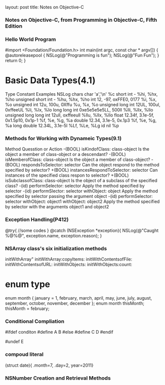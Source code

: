 layout: post
title: Notes on Objective-C
### Notes on Objective-C, from Programming in Objective-C, Fifth Edition



### Hello World Program

#import <Foundation/Foundation.h>
int main(int argc, const char * argv[])
{
    @autoreleasepool {
        NSLog(@"Programming is fun");
	NSLog(@"Fun Fun");
    }
    return 0;
}



# Basic Data Types(4.1)
Type                      Constant Examples                    NSLog chars
char                      'a','\n'                             %c
short int                 -                                    %hi, %hx, %ho
unsigned short int        -                                    %hu, %hx, %ho
int                       12, -97, oxFFE0, 0177                %i, %x, %o
unsigned int              12u, 100u, 0Xffu                     %u, %x, %o
unsigned long int         12UL, 100ul, 0xffeeUL                %li, %lx, %lo
long long int             0xe5e5e5e5LL, 500ll                  %lli, %llx, %llo
unsigned long long int    12ull, oxffeeull                     %llu, %llx, %llo
float                     12.34f, 3.1e-5f, 0x1.5p10, 0x1p-1    %f, %e, %g, %a
double                    12.34, 3.1e-5, 0x.1p3                %f, %e, %g, %a
long double               12.34L, 3.1e-5l                      %Lf, %Le, %Lg
id                        nil                                  %p



### Methods for Working with Dynameic Types(9.1)
Method                                                                     Quesstion or Action
-(BOOL) isKindofClass: class-object                                        Is the object a member of class-object or a descendant?
-(BOOL) isMemberofClass: class-object                                      Is the object a member of class-object?
-(BOOL) respondsToSelector: selector                                       Can the object respond to the method specified by selector?
+(BOOL) instancesRespondToSelector: selector                               Can instances of the specified class respon to selector?
+(BOOL) isSubclassofClass: class-object                                    Is the object of a subclass of the specified class?
-(id) performSelector: selector                                            Apply the method specified by selector
-(id) performSlector: selector withObject: object                          Apply the method specified by selector passing the argument object
-(id) performSelector: selector withObject: object1 withObject: object2    Apply the method specified by selector with the arguments object1 and object2



### Exception Handling(P412)
@try{
	//some codes
}
@catch (NSException *exception){
        NSLog(@"Caught %@%@", exception.name, exception.reason);
}



### NSArray class's six initialization methods
initWithArray"
initWithArray:copyItems:
initWithContentsofFile:
initWithContentsofURL:
initWithObjects:
initWithObjects:count:



# enum type
enum month { january = 1, february, march, april, may, june, july, august, september, october, november, december };
enum month thisMonth;
thisMonth = february;



### Conditional Compliation
#ifdef conditon
    #define A  B
#else
    #define C  D
#endif

#undef E



### compoud literal
(struct date){ .month=7, .day=2, year=2011}



### NSNumber Creation and Retrieval Methods

